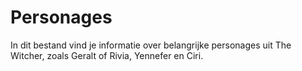 # Personages

In dit bestand vind je informatie over belangrijke personages uit The Witcher, zoals Geralt of Rivia, Yennefer en Ciri.
